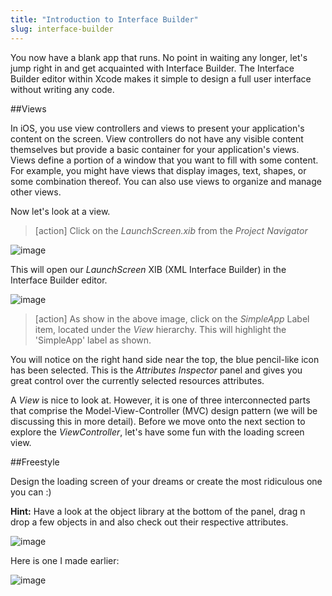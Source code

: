 ```yaml
---
title: "Introduction to Interface Builder"
slug: interface-builder
---     
```


You now have a blank app that runs. No point in waiting any longer, let's jump right in and get acquainted with Interface Builder. 
The Interface Builder editor within Xcode makes it simple to design a full user interface without writing any code.

##Views

In iOS, you use view controllers and views to present your application's content on the screen. View controllers do not have any visible content themselves but provide a basic container 
for your application's views. 
Views define a portion of a window that you want to fill with some content. For example, you might have views that display images, text, shapes, or some combination thereof. 
You can also use views to organize and manage other views.

Now let's look at a view.

> [action]
> Click on the *LaunchScreen.xib* from the *Project Navigator*

![image](project_navigator_launch.png)

This will open our *LaunchScreen* XIB (XML Interface Builder) in the Interface Builder editor.

![image](ib_launch_view.png)

> [action]
> As show in the above image, click on the *SimpleApp* Label item, located under the *View* hierarchy.  This will highlight the 'SimpleApp' label as shown.

You will notice on the right hand side near the top, the blue pencil-like icon has been selected. This is the *Attributes Inspector* panel and gives you great control over the currently selected
resources attributes.

A *View* is nice to look at. However, it is one of three interconnected parts that comprise the Model-View-Controller (MVC) design pattern (we will be discussing this in more detail).
Before we move onto the next section to explore the *ViewController*, let's have some fun with the loading screen view.

##Freestyle

Design the loading screen of your dreams or create the most ridiculous one you can :)

**Hint:** Have a look at the object library at the bottom of the panel, drag n drop a few objects in and also check out their respective attributes.

![image](ib_object_inspector.png)

Here is one I made earlier:

![image](ib_launch_view_2.png)
